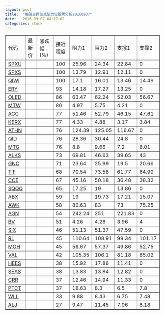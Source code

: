 ```yaml
---
layout: post
title:  "触碰支撑位或阻力位股票分析20160907"
date:   2016-09-07 04:17:02
categories: stock
---
```

<script type="text/javascript">
var stockList = []
stockList.push('gb_spxu');
stockList.push('gb_spxs');
stockList.push('gb_qiwi');
stockList.push('gb_ery');
stockList.push('gb_oled');
stockList.push('gb_mtw');
stockList.push('gb_acc');
stockList.push('gb_kerx');
stockList.push('gb_athn');
stockList.push('gb_qid');
stockList.push('gb_mtg');
stockList.push('gb_alks');
stockList.push('gb_gnc');
stockList.push('gb_tif');
stockList.push('gb_cce');
stockList.push('gb_sqqq');
stockList.push('gb_abx');
stockList.push('gb_awk');
stockList.push('gb_agn');
stockList.push('gb_bv');
stockList.push('gb_six');
stockList.push('gb_rl');
stockList.push('gb_moh');
stockList.push('gb_val');
stockList.push('gb_hees');
stockList.push('gb_seas');
stockList.push('gb_crr');
stockList.push('gb_ptct');
stockList.push('gb_wll');
stockList.push('gb_alj');
</script>
<table border="1">
 <tr>
 <td>代码</td>
 <td>最新价</td>
 <td>涨跌幅(%)</td>
 <td>接近程度</td>
 <td>阻力1</td>
 <td>阻力2</td>
 <td>支撑1</td>
 <td>支撑2</td>
</tr>
  <tr id="spxu" class="green">
  <td><a href="http://stock.finance.sina.com.cn/usstock/quotes/SPXU.html" target="_blank">SPXU</a></td><td></td><td></td><td>100</td><td>25.96</td><td>24.34</td><td>22.84</td><td>0</td></tr>
  <tr id="spxs" class="green">
  <td><a href="http://stock.finance.sina.com.cn/usstock/quotes/SPXS.html" target="_blank">SPXS</a></td><td></td><td></td><td>100</td><td>13.79</td><td>12.91</td><td>12.11</td><td>0</td></tr>
  <tr id="qiwi" class="green">
  <td><a href="http://stock.finance.sina.com.cn/usstock/quotes/QIWI.html" target="_blank">QIWI</a></td><td></td><td></td><td>100</td><td>17.1</td><td>16.01</td><td>13.46</td><td>14.49</td></tr>
  <tr id="ery" class="green">
  <td><a href="http://stock.finance.sina.com.cn/usstock/quotes/ERY.html" target="_blank">ERY</a></td><td></td><td></td><td>93</td><td>14.18</td><td>17.27</td><td>13.25</td><td>0</td></tr>
  <tr id="oled" class="green">
  <td><a href="http://stock.finance.sina.com.cn/usstock/quotes/OLED.html" target="_blank">OLED</a></td><td></td><td></td><td>86</td><td>63.47</td><td>62.24</td><td>52.03</td><td>56.67</td></tr>
  <tr id="mtw" class="red">
  <td><a href="http://stock.finance.sina.com.cn/usstock/quotes/MTW.html" target="_blank">MTW</a></td><td></td><td></td><td>80</td><td>4.97</td><td>5.75</td><td>4.21</td><td>0</td></tr>
  <tr id="acc" class="green">
  <td><a href="http://stock.finance.sina.com.cn/usstock/quotes/ACC.html" target="_blank">ACC</a></td><td></td><td></td><td>77</td><td>51.46</td><td>52.79</td><td>46.15</td><td>47.61</td></tr>
  <tr id="kerx" class="red">
  <td><a href="http://stock.finance.sina.com.cn/usstock/quotes/KERX.html" target="_blank">KERX</a></td><td></td><td></td><td>77</td><td>4.33</td><td>4.88</td><td>3.17</td><td>3.84</td></tr>
  <tr id="athn" class="red">
  <td><a href="http://stock.finance.sina.com.cn/usstock/quotes/ATHN.html" target="_blank">ATHN</a></td><td></td><td></td><td>76</td><td>124.39</td><td>125.05</td><td>116.67</td><td>0</td></tr>
  <tr id="qid" class="green">
  <td><a href="http://stock.finance.sina.com.cn/usstock/quotes/QID.html" target="_blank">QID</a></td><td></td><td></td><td>76</td><td>28.36</td><td>30.44</td><td>24.8</td><td>0</td></tr>
  <tr id="mtg" class="green">
  <td><a href="http://stock.finance.sina.com.cn/usstock/quotes/MTG.html" target="_blank">MTG</a></td><td></td><td></td><td>76</td><td>8.8</td><td>9.66</td><td>7.2</td><td>8.01</td></tr>
  <tr id="alks" class="green">
  <td><a href="http://stock.finance.sina.com.cn/usstock/quotes/ALKS.html" target="_blank">ALKS</a></td><td></td><td></td><td>73</td><td>69.81</td><td>46.63</td><td>39.65</td><td>43</td></tr>
  <tr id="gnc" class="green">
  <td><a href="http://stock.finance.sina.com.cn/usstock/quotes/GNC.html" target="_blank">GNC</a></td><td></td><td></td><td>71</td><td>23.64</td><td>25.99</td><td>19.5</td><td>20.66</td></tr>
  <tr id="tif" class="red">
  <td><a href="http://stock.finance.sina.com.cn/usstock/quotes/TIF.html" target="_blank">TIF</a></td><td></td><td></td><td>68</td><td>70.54</td><td>73.58</td><td>61.77</td><td>64.99</td></tr>
  <tr id="cce" class="green">
  <td><a href="http://stock.finance.sina.com.cn/usstock/quotes/CCE.html" target="_blank">CCE</a></td><td></td><td></td><td>67</td><td>45.16</td><td>50.18</td><td>36.48</td><td>38.32</td></tr>
  <tr id="sqqq" class="green">
  <td><a href="http://stock.finance.sina.com.cn/usstock/quotes/SQQQ.html" target="_blank">SQQQ</a></td><td></td><td></td><td>65</td><td>17.25</td><td>19</td><td>13.86</td><td>0</td></tr>
  <tr id="abx" class="green">
  <td><a href="http://stock.finance.sina.com.cn/usstock/quotes/ABX.html" target="_blank">ABX</a></td><td></td><td></td><td>59</td><td>19</td><td>19.73</td><td>17.21</td><td>15.07</td></tr>
  <tr id="awk" class="green">
  <td><a href="http://stock.finance.sina.com.cn/usstock/quotes/AWK.html" target="_blank">AWK</a></td><td></td><td></td><td>58</td><td>80.63</td><td>83</td><td>73</td><td>75.25</td></tr>
  <tr id="agn" class="red">
  <td><a href="http://stock.finance.sina.com.cn/usstock/quotes/AGN.html" target="_blank">AGN</a></td><td></td><td></td><td>54</td><td>242.24</td><td>251</td><td>221.83</td><td>0</td></tr>
  <tr id="bv" class="green">
  <td><a href="http://stock.finance.sina.com.cn/usstock/quotes/BV.html" target="_blank">BV</a></td><td></td><td></td><td>51</td><td>4.26</td><td>4.28</td><td>3.96</td><td>4</td></tr>
  <tr id="six" class="green">
  <td><a href="http://stock.finance.sina.com.cn/usstock/quotes/SIX.html" target="_blank">SIX</a></td><td></td><td></td><td>46</td><td>51.13</td><td>51.37</td><td>47.59</td><td>0</td></tr>
  <tr id="rl" class="green">
  <td><a href="http://stock.finance.sina.com.cn/usstock/quotes/RL.html" target="_blank">RL</a></td><td></td><td></td><td>45</td><td>110.64</td><td>108.91</td><td>99.34</td><td>101.17</td></tr>
  <tr id="moh" class="red">
  <td><a href="http://stock.finance.sina.com.cn/usstock/quotes/MOH.html" target="_blank">MOH</a></td><td></td><td></td><td>45</td><td>56.67</td><td>57.37</td><td>49.86</td><td>52.75</td></tr>
  <tr id="val" class="green">
  <td><a href="http://stock.finance.sina.com.cn/usstock/quotes/VAL.html" target="_blank">VAL</a></td><td></td><td></td><td>42</td><td>105.35</td><td>106.1</td><td>81.18</td><td>85.02</td></tr>
  <tr id="hees" class="red">
  <td><a href="http://stock.finance.sina.com.cn/usstock/quotes/HEES.html" target="_blank">HEES</a></td><td></td><td></td><td>38</td><td>15.92</td><td>17.86</td><td>11.41</td><td>0</td></tr>
  <tr id="seas" class="green">
  <td><a href="http://stock.finance.sina.com.cn/usstock/quotes/SEAS.html" target="_blank">SEAS</a></td><td></td><td></td><td>38</td><td>13.83</td><td>13.84</td><td>12.82</td><td>0</td></tr>
  <tr id="crr" class="red">
  <td><a href="http://stock.finance.sina.com.cn/usstock/quotes/CRR.html" target="_blank">CRR</a></td><td></td><td></td><td>37</td><td>12.46</td><td>14.94</td><td>11.33</td><td>0</td></tr>
  <tr id="ptct" class="green">
  <td><a href="http://stock.finance.sina.com.cn/usstock/quotes/PTCT.html" target="_blank">PTCT</a></td><td></td><td></td><td>37</td><td>18.63</td><td>8.3</td><td>6.5</td><td>7.8</td></tr>
  <tr id="wll" class="green">
  <td><a href="http://stock.finance.sina.com.cn/usstock/quotes/WLL.html" target="_blank">WLL</a></td><td></td><td></td><td>33</td><td>9.88</td><td>8.43</td><td>6.75</td><td>7.48</td></tr>
  <tr id="alj" class="green">
  <td><a href="http://stock.finance.sina.com.cn/usstock/quotes/ALJ.html" target="_blank">ALJ</a></td><td></td><td></td><td>27</td><td>9.47</td><td>11.45</td><td>7.06</td><td>8.18</td></tr>
</table>
